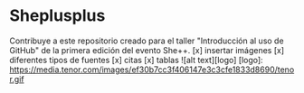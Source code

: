 # Sheplusplus
Contribuye a este repositorio creado para el taller "Introducción al uso de GitHub" de la primera edición del evento She++.
[x] insertar imágenes 
[x] diferentes tipos de fuentes
[x] citas 
[x] tablas
![alt text][logo]
[logo]: https://media.tenor.com/images/ef30b7cc3f406147e3c3cfe1833d8690/tenor.gif
